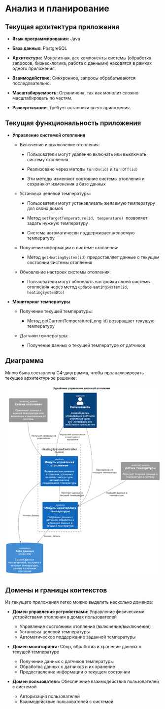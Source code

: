 # Анализ и планирование

## Текущая архитектура приложения

-   **Язык программирования:** Java

-   **База данных:** PostgreSQL

-   **Архитектура:** Монолитная, все компоненты системы (обработка запросов, бизнес-логика, работа с данными) находятся в рамках одного приложения.

-   **Взаимодействие:** Синхронное, запросы обрабатываются последовательно.

-   **Масштабируемость:** Ограничена, так как монолит сложно масштабировать по частям.

-   **Развертывание:** Требует остановки всего приложения.

## Текущая функциональность приложения

-   **Управление системой отопления**

    -   Включение и выключение отопления:

        -   Пользователи могут удаленно включать или выключать систему отопления

        -   Реализовано через методы `turnOn(id)` и `turnOff(id)`

        -   Эти методы изменяют состояние системы отопления и сохраняют изменения в базе данных

    -   Установка целевой температуры:

        -   Пользователи могут устанавливать желаемую температуру для своих домов

        -   Метод `setTargetTemperature(id, temperature) `позволяет задать нужную температуру

        -   Система автоматически поддерживает желаемую температуру

    -   Получение информации о системе отопления:

        -   Метод `getHeatingSystem(id)` предоставляет данные о текущем состоянии системы отопления

    -   Обновление настроек системы отопления:

        -   Пользователи могут обновлять настройки своей системы отопления через метод `updateHeatingSystem(id, heatingSystemDto)`

-   **Мониторинг температуры**

    -   Получение текущей температуры:

        -   Метод getCurrentTemperature(Long id) возвращает текущую температуру

    -   Датчики температуры:

        -   Получение данных о текущей температуре от датчиков

## Диаграмма

Мною была составлена C4-диаграмма, чтобы проанализировать текущее архитектурное решение:

![architecture_overview](../diagrams/out/task_1/architecture_overview.png)

## Домены и границы контекстов

Из текущего приложения легко можно выделить несколько доменов:

-   **Домен управления устройствами:**
    Управление физическими устройствами отопления в домах пользователей

    -   Управление состоянием отопления (включение/выключение)
    -   Установка целевой температуры
    -   Автоматическое поддержание заданной температуры

-   **Домен мониторинга:**
    Сбор, обработка и хранение данных о текущей температуре

    -   Получение данных с датчиков температуры
    -   Обработка данных с датчиков и их хранение
    -   Предоставление информации о текущем состоянии

-   **Домен пользователя:**
    Обеспечение взаимодействия пользователей с системой

    -   Авторизация пользователей
    -   Взаимодействие пользователей с системой
